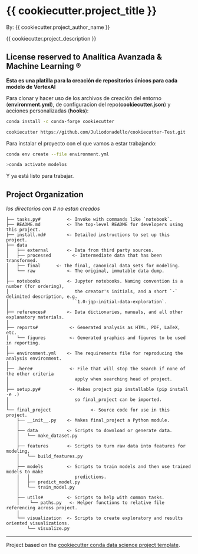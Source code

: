 # {{ cookiecutter.project_title }}

By: {{ cookiecutter.project_author_name }}

{{ cookiecutter.project_description }}

##  License reserved to Analítica Avanzada & Machine Learning ®

**Esta es una platilla para la creación de repositorios únicos para cada modelo de VertexAI**

Para clonar y hacer uso de los archivos de creación del entorno (**environment.yml**), de configuracion del repo(**cookiecutter.json**) y acciones personalizadas (**hooks**):

``` bash
conda install -c conda-forge cookiecutter
```

``` bash
cookiecutter https://github.com/Juliodonadello/cookiecutter-Test.git
```

Para instalar el proyecto con el que vamos a estar trabajando:

``` bash
conda env create --file environment.yml
```
``` bash
>conda activate modelos 
```
Y ya está listo para trabajar.

## Project Organization

*los directorios con # no estan creados*

    ├── tasks.py#          <- Invoke with commands like `notebook`.
    ├── README.md          <- The top-level README for developers using this project.
    ├── install.md#        <- Detailed instructions to set up this project.
    ├── data
    │   ├── external       <- Data from third party sources.
    │   ├── processed        <- Intermediate data that has been transformed.
    │   ├── final      <- The final, canonical data sets for modeling.
    │   └── raw            <- The original, immutable data dump.
    │
    ├── notebooks          <- Jupyter notebooks. Naming convention is a number (for ordering),
    │                         the creator's initials, and a short `-` delimited description, e.g.
    │                         `1.0-jqp-initial-data-exploration`.
    │
    ├── references#        <- Data dictionaries, manuals, and all other explanatory materials.
    │
    ├── reports#            <- Generated analysis as HTML, PDF, LaTeX, etc.
    │   └── figures         <- Generated graphics and figures to be used in reporting.
    │
    ├── environment.yml    <- The requirements file for reproducing the analysis environment.
    │
    ├── .here#              <- File that will stop the search if none of the other criteria
    │                         apply when searching head of project.
    │
    ├── setup.py#           <- Makes project pip installable (pip install -e .)
    │                         so final_project can be imported.
    │
    └── final_project               <- Source code for use in this project.
        ├── __init__.py    <- Makes final_project a Python module.
        │
        ├── data           <- Scripts to download or generate data.
        │   └── make_dataset.py
        │
        ├── features       <- Scripts to turn raw data into features for modeling.
        │   └── build_features.py
        │
        ├── models         <- Scripts to train models and then use trained models to make
        │   │                 predictions.
        │   ├── predict_model.py
        │   └── train_model.py
        │
        ├── utils#         <- Scripts to help with common tasks.
        │    └── paths.py   <- Helper functions to relative file referencing across project.
        │
        └── visualization  <- Scripts to create exploratory and results oriented visualizations.
            └── visualize.py

---
Project based on the [cookiecutter conda data science project template](https://github.com/jvelezmagic/cookiecutter-conda-data-science).
